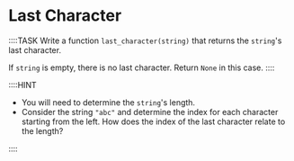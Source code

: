 # Last Character

::::TASK
Write a function `last_character(string)` that returns the `string`'s last character.

If `string` is empty, there is no last character.
Return `None` in this case.
::::

::::HINT

* You will need to determine the `string`'s length.
* Consider the string `"abc"` and determine the index for each character starting from the left.
  How does the index of the last character relate to the length?

::::
